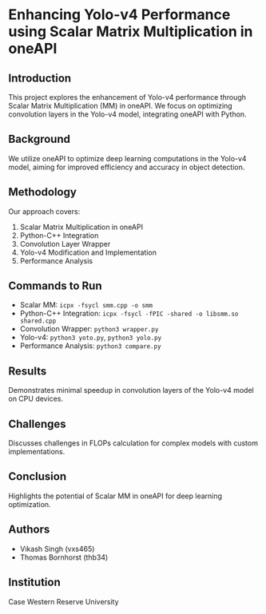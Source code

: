 # Enhancing Yolo-v4 Performance using Scalar Matrix Multiplication in oneAPI

## Introduction
This project explores the enhancement of Yolo-v4 performance through Scalar Matrix Multiplication (MM) in oneAPI. We focus on optimizing convolution layers in the Yolo-v4 model, integrating oneAPI with Python.

## Background
We utilize oneAPI to optimize deep learning computations in the Yolo-v4 model, aiming for improved efficiency and accuracy in object detection.

## Methodology
Our approach covers:
1. Scalar Matrix Multiplication in oneAPI
2. Python-C++ Integration
3. Convolution Layer Wrapper
4. Yolo-v4 Modification and Implementation
5. Performance Analysis

## Commands to Run
- Scalar MM: `icpx -fsycl smm.cpp -o smm`
- Python-C++ Integration: `icpx -fsycl -fPIC -shared -o libsmm.so shared.cpp`
- Convolution Wrapper: `python3 wrapper.py`
- Yolo-v4: `python3 yoto.py`, `python3 yolo.py`
- Performance Analysis: `python3 compare.py`

## Results
Demonstrates minimal speedup in convolution layers of the Yolo-v4 model on CPU devices.

## Challenges
Discusses challenges in FLOPs calculation for complex models with custom implementations.

## Conclusion
Highlights the potential of Scalar MM in oneAPI for deep learning optimization.

## Authors
- Vikash Singh (vxs465)
- Thomas Bornhorst (thb34)

## Institution
Case Western Reserve University


